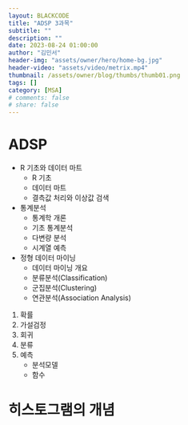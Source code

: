 ```yaml
---
layout: BLACKCODE
title: "ADSP 3과목"
subtitle: ""
description: ""
date: 2023-08-24 01:00:00
author: "김민서"
header-img: "assets/owner/hero/home-bg.jpg"
header-video: "assets/video/metrix.mp4"
thumbnail: /assets/owner/blog/thumbs/thumb01.png
tags: []
category: [MSA]
# comments: false
# share: false
---
```


# ADSP
- R 기초와 데이터 마트
  - R 기초
  - 데이터 마트
  - 결측값 처리와 이상값 검색
- 통계분석
  - 통계학 개론
  - 기초 통계분석
  - 다변량 분석
  - 시계열 예측
- 정형 데이터 마이닝
  - 데이터 마이닝 개요
  - 분류분석(Classification)
  - 군집분석(Clustering)
  - 연관분석(Association Analysis)

1. 확률
2. 가설검정
3. 회귀
4. 분류
5. 예측
    - 분석모델
    - 함수

# 히스토그램의 개념
